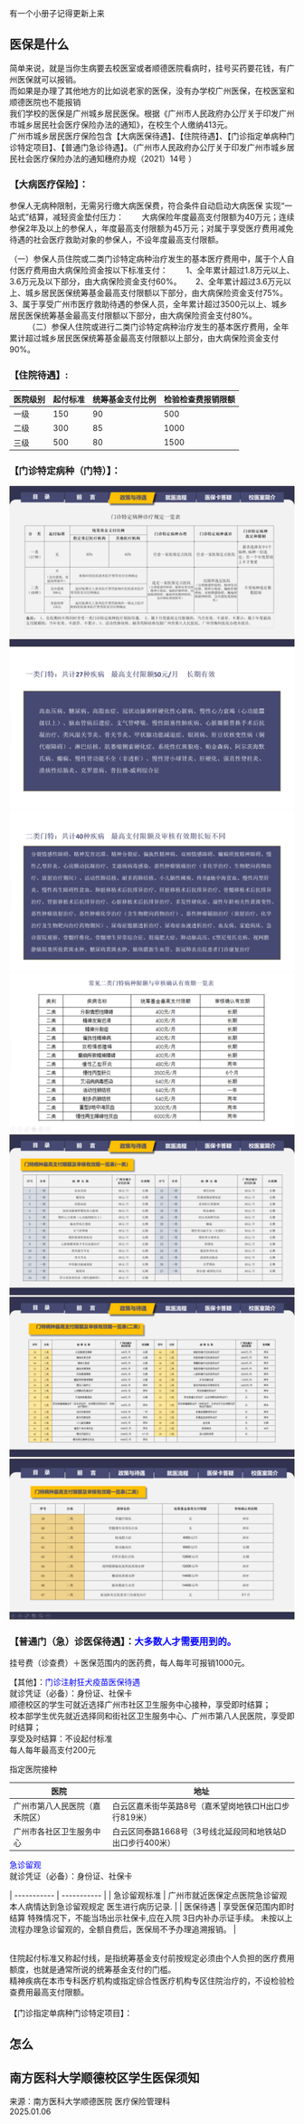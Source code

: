 有一个小册子记得更新上来

## 医保是什么
简单来说，就是当你生病要去校医室或者顺德医院看病时，挂号买药要花钱，有广州医保就可以报销。  
而如果是办理了其他地方的比如说老家的医保，没有办学校广州医保，在校医室和顺德医院也不能报销  
我们学校的医保是广州城乡居民医保。根据《广州市人民政府办公厅关于印发广州市城乡居民社会医疗保险办法的通知》，在校生个人缴纳413元。  
广州市城乡居民医疗保险包含【大病医保待遇】、【住院待遇】、【门诊指定单病种门诊特定项目】、【普通门急诊待遇】。（广州市人民政府办公厅关于印发广州市城乡居民社会医疗保险办法的通知穗府办规（2021）14号   ）  

### 【大病医疗保险】： 
参保人无病种限制，无需另行缴大病医保费，符合条件自动启动大病医保   实现“一站式”结算，减轻资金垫付压力：　　
      大病保险年度最高支付限额为40万元；连续参保2年及以上的参保人，年度最高支付限额为45万元；对属于享受医疗费用减免待遇的社会医疗救助对象的参保人，不设年度最高支付限额。  

（一）参保人员住院或二类门诊特定病种治疗发生的基本医疗费用中，属于个人自付医疗费用由大病保险资金按以下标准支付：　
　1、全年累计超过1.8万元以上、3.6万元及以下部分，由大病保险资金支付60%。　　
    2、全年累计超过3.6万元以上、城乡居民医保统筹基金最高支付限额以下部分，由大病保险资金支付75%。　　
     3、属于享受广州市医疗救助待遇的参保人员，全年累计超过3500元以上、城乡居民医保统筹基金最高支付限额以下部分，由大病保险资金支付80%。  　　
（二）参保人住院或进行二类门诊特定病种治疗发生的基本医疗费用，全年累计超过城乡居民医保统筹基金最高支付限额以上部分，由大病保险资金支付90%。　　
<br>

### 【住院待遇】:  


| 医院级别      | 起付标准 | 统筹基金支付比例 | 检验检查费报销限额 |
| ----------- | ----------- | ----------- | ----------- |
| 一级    | 150      | 90 | 500 |
| 二级  | 300       | 85 | 1000 |
| 三级   | 500       |80 | 1500 |

### 【门诊特定病种（门特）】：
![医保1](/assets/医保/医保1.png)<br>
![医保2](/assets/医保/医保2.png)<br>
![医保3](/assets/医保/医保3.png)<br>
![医保4](/assets/医保/医保4.png)<br>
![医保5](/assets/医保/医保5.png)<br>
![医保6](/assets/医保/医保6.png)<br>
![医保7](/assets/医保/医保7.png)<br>

### 【普通门（急）诊医保待遇】：<font color="blue">大多数人才需要用到的。</font>  <br>
挂号费（诊查费）＋医保范围内的医药费，每人每年可报销1000元。

【其他】：<font color="blue">门诊注射狂犬疫苗医保待遇</font>  <br>
就诊凭证（必备）：身份证、社保卡  
顺德校区的学生可就近选择广州市社区卫生服务中心接种，享受即时结算；  
校本部学生优先就近选择同和街社区卫生服务中心、广州市第八人民医院，享受即时结算；  
享受及时结算：不设起付标准  
  每人每年最高支付200元  


指定医院接种  

| 医院      | 地址 |
| ----------- | ----------- |
| 广州市第八人民医院（嘉禾院区）    | 白云区嘉禾街华英路8号（嘉禾望岗地铁口H出口步行819米）      |
| 广州市各社区卫生服务中心  | 白云区同泰路1668号（3号线北延段同和地铁站D出口步行400米）         |


<font color="blue">急诊留观</font>  <br>
就诊凭证（必备）：身份证、社保卡  


| ----------- | ----------- |
| 急诊留观标准    | 广州市就近医保定点医院急诊留观
   本人病情达到急诊留观规定
   医生进行病历记录.
      |
| 医保待遇  | 享受医保范围内即时结算
   特殊情况下，不能当场出示社保卡,应在入院 3日内补办示证手续。
   未按以上流程办理急诊留观的，全额自费后，医保局不予办理追溯报销。
         |




<br>
住院起付标准又称起付线，是指统筹基金支付前按规定必须由个人负担的医疗费用额度，也就是通常所说的统筹基金支付的门槛。<br>
精神疾病在本市专科医疗机构或指定综合性医疗机构专区住院治疗的，不设检验检查费用最高支付限额。<br>
<br>
【门诊指定单病种门诊特定项目】：<https://www.gz.gov.cn/gzybj/gkmlpt/content/5/5495/post_5495153.html#14461>  



## 怎么


## 南方医科大学顺德校区学生医保须知  
来源：南方医科大学顺德医院 医疗保险管理科  
2025.01.06  


 

